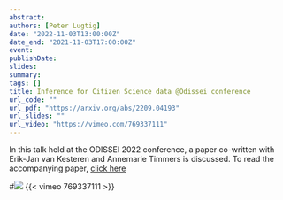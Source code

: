 ```yaml
---
abstract:
authors: [Peter Lugtig]
date: "2022-11-03T13:00:00Z"
date_end: "2021-11-03T17:00:00Z"
event:
publishDate: 
slides:
summary:
tags: []
title: Inference for Citizen Science data @Odissei conference
url_code: ""
url_pdf: "https://arxiv.org/abs/2209.04193"
url_slides: ""
url_video: "https://vimeo.com/769337111"
---
```

In this talk held at the ODISSEI 2022 conference, a paper co-written with Erik-Jan van Kesteren and Annemarie Timmers is discussed. To read the accompanying paper, [click here](https://arxiv.org/abs/2209.04193)

#![](https://vimeo.com/769337111)
{{< vimeo 769337111 >}}

